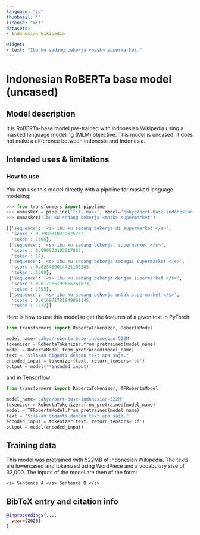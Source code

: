 ```yaml
---
language: "id"
thumbnail: ""
license: "mit"
datasets:
- Indonesian Wikipedia

widget:
- text: "Ibu ku sedang bekerja <mask> supermarket."
---
```


# Indonesian RoBERTa base model (uncased) 

## Model description
It is RoBERTa-base model pre-trained with indonesian Wikipedia using a masked language modeling (MLM) objective. This 
model is uncased: it does not make a difference between indonesia and Indonesia.

## Intended uses & limitations

### How to use
You can use this model directly with a pipeline for masked language modeling:
```python
>>> from transformers import pipeline
>>> unmasker = pipeline('fill-mask', model='cahya/bert-base-indonesian-522M')
>>> unmasker("Ibu ku sedang bekerja <mask> supermarket")

[{'sequence': '<s> ibu ku sedang bekerja di supermarket </s>',
  'score': 0.7983310222625732,
  'token': 1495},
 {'sequence': '<s> ibu ku sedang bekerja. supermarket </s>',
  'score': 0.090003103017807,
  'token': 17},
 {'sequence': '<s> ibu ku sedang bekerja sebagai supermarket </s>',
  'score': 0.025469014421105385,
  'token': 1600},
 {'sequence': '<s> ibu ku sedang bekerja dengan supermarket </s>',
  'score': 0.017966199666261673,
  'token': 1555},
 {'sequence': '<s> ibu ku sedang bekerja untuk supermarket </s>',
  'score': 0.016971781849861145,
  'token': 1572}]
```
Here is how to use this model to get the features of a given text in PyTorch:
```python
from transformers import RobertaTokenizer, RobertaModel

model_name='cahya/roberta-base-indonesian-522M'
tokenizer = RobertaTokenizer.from_pretrained(model_name)
model = RobertaModel.from_pretrained(model_name)
text = "Silakan diganti dengan text apa saja."
encoded_input = tokenizer(text, return_tensors='pt')
output = model(**encoded_input)
```
and in Tensorflow:
```python
from transformers import RobertaTokenizer, TFRobertaModel

model_name='cahya/bert-base-indonesian-522M'
tokenizer = RobertaTokenizer.from_pretrained(model_name)
model = TFRobertaModel.from_pretrained(model_name)
text = "Silakan diganti dengan text apa saja."
encoded_input = tokenizer(text, return_tensors='tf')
output = model(encoded_input)
```

## Training data

This model was pretrained with 522MB of indonesian Wikipedia.
The texts are lowercased and tokenized using WordPiece and a vocabulary size of 32,000. The inputs of the model are 
then of the form:

```<s> Sentence A </s> Sentence B </s>```

## BibTeX entry and citation info

```bibtex
@inproceedings{...,
  year={2020}
}
```
